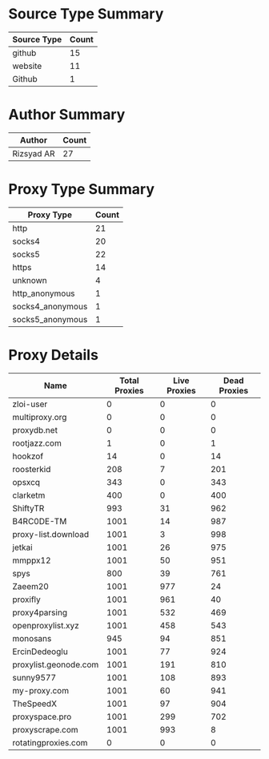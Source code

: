 # Source Type Summary

| Source Type | Count |
|-------------|-------|
| github | 15 |
| website | 11 |
| Github | 1 |


# Author Summary

| Author | Count |
|--------|-------|
| Rizsyad AR | 27 |


# Proxy Type Summary

| Proxy Type | Count |
|------------|-------|
| http | 21 |
| socks4 | 20 |
| socks5 | 22 |
| https | 14 |
| unknown | 4 |
| http_anonymous | 1 |
| socks4_anonymous | 1 |
| socks5_anonymous | 1 |


# Proxy Details

| Name | Total Proxies | Live Proxies | Dead Proxies |
|------|---------------|--------------|---------------|
| zloi-user | 0 | 0 | 0 |
| multiproxy.org | 0 | 0 | 0 |
| proxydb.net | 0 | 0 | 0 |
| rootjazz.com | 1 | 0 | 1 |
| hookzof | 14 | 0 | 14 |
| roosterkid | 208 | 7 | 201 |
| opsxcq | 343 | 0 | 343 |
| clarketm | 400 | 0 | 400 |
| ShiftyTR | 993 | 31 | 962 |
| B4RC0DE-TM | 1001 | 14 | 987 |
| proxy-list.download | 1001 | 3 | 998 |
| jetkai | 1001 | 26 | 975 |
| mmppx12 | 1001 | 50 | 951 |
| spys | 800 | 39 | 761 |
| Zaeem20 | 1001 | 977 | 24 |
| proxifly | 1001 | 961 | 40 |
| proxy4parsing | 1001 | 532 | 469 |
| openproxylist.xyz | 1001 | 458 | 543 |
| monosans | 945 | 94 | 851 |
| ErcinDedeoglu | 1001 | 77 | 924 |
| proxylist.geonode.com | 1001 | 191 | 810 |
| sunny9577 | 1001 | 108 | 893 |
| my-proxy.com | 1001 | 60 | 941 |
| TheSpeedX | 1001 | 97 | 904 |
| proxyspace.pro | 1001 | 299 | 702 |
| proxyscrape.com | 1001 | 993 | 8 |
| rotatingproxies.com | 0 | 0 | 0 |
